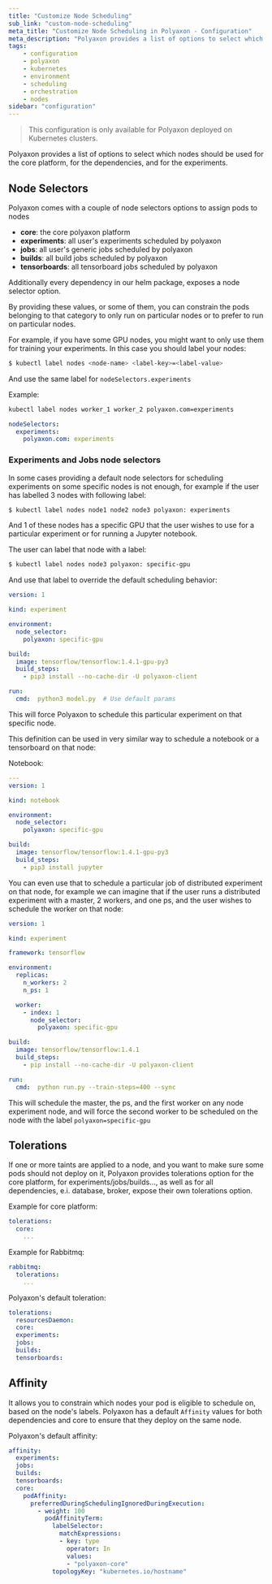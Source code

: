 ```yaml
---
title: "Customize Node Scheduling"
sub_link: "custom-node-scheduling"
meta_title: "Customize Node Scheduling in Polyaxon - Configuration"
meta_description: "Polyaxon provides a list of options to select which nodes should be used for the core platform, for the dependencies, and for the experiments."
tags:
    - configuration
    - polyaxon
    - kubernetes
    - environment
    - scheduling
    - orchestration
    - nodes
sidebar: "configuration"
---
```


<blockquote class="warning">This configuration is only available for Polyaxon deployed on Kubernetes clusters.</blockquote>

Polyaxon provides a list of options to select which nodes
should be used for the core platform, for the dependencies, and for the experiments.


## Node Selectors

Polyaxon comes with a couple of node selectors options to assign pods to nodes

  * **core**: the core polyaxon platform
  * **experiments**: all user's experiments scheduled by polyaxon
  * **jobs**: all user's generic jobs scheduled by polyaxon
  * **builds**: all build jobs scheduled by polyaxon
  * **tensorboards**: all tensorboard jobs scheduled by polyaxon

Additionally every dependency in our helm package, exposes a node selector option.

By providing these values, or some of them,
you can constrain the pods belonging to that category to only run on
particular nodes or to prefer to run on particular nodes.

For example, if you have some GPU nodes, you might want to only use them for training your experiments.
In this case you should label your nodes:

```bash
$ kubectl label nodes <node-name> <label-key>=<label-value>
```

And use the same label for `nodeSelectors.experiments`

Example:

```bash
kubectl label nodes worker_1 worker_2 polyaxon.com=experiments
```
```yaml
nodeSelectors:
  experiments:
    polyaxon.com: experiments
```

### Experiments and Jobs node selectors

In some cases providing a default node selectors for scheduling experiments on some specific nodes is not enough,
for example if the user has labelled 3 nodes with following label:

```bash
$ kubectl label nodes node1 node2 node3 polyaxon: experiments
```

And 1 of these nodes has a specific GPU that the user wishes to use for a particular experiment or for running a Jupyter notebook.

The user can label that node with a label:

```bash
$ kubectl label nodes node3 polyaxon: specific-gpu
```

And use that label to override the default scheduling behavior:

```yaml
version: 1

kind: experiment

environment:
  node_selector:
    polyaxon: specific-gpu

build:
  image: tensorflow/tensorflow:1.4.1-gpu-py3
  build_steps:
    - pip3 install --no-cache-dir -U polyaxon-client

run:
  cmd:  python3 model.py  # Use default params
```

This will force Polyaxon to schedule this particular experiment on that specific node.

This definition can be used in very similar way to schedule a notebook or a tensorboard on that node:

Notebook:

```yaml
---
version: 1

kind: notebook

environment:
  node_selector:
    polyaxon: specific-gpu

build:
  image: tensorflow/tensorflow:1.4.1-gpu-py3
  build_steps:
    - pip3 install jupyter
```

You can even use that to schedule a particular job of distributed experiment on that node,
for example we can imagine that if the user runs a distributed experiment with a master, 2 workers, and one ps,
and the user wishes to schedule the worker on that node:

```yaml
version: 1

kind: experiment

framework: tensorflow

environment:
  replicas:
    n_workers: 2
    n_ps: 1

  worker:
    - index: 1
      node_selector:
        polyaxon: specific-gpu

build:
  image: tensorflow/tensorflow:1.4.1
  build_steps:
    - pip install --no-cache-dir -U polyaxon-client

run:
  cmd:  python run.py --train-steps=400 --sync

```

This will schedule the master, the ps, and the first worker on any node experiment node,
and will force the second worker to be scheduled on the node with the label `polyaxon=specific-gpu`

## Tolerations

If one or more taints are applied to a node,
and you want to make sure some pods should not deploy on it,
Polyaxon provides tolerations option for the core platform, for experiments/jobs/builds..., 
as well as for all dependencies, e.i. database, broker, expose their own tolerations option.

Example for core platform:

```yaml
tolerations:
  core:
    ...
```

Example for Rabbitmq:

```yaml
rabbitmq:
  tolerations:
    ...
```

Polyaxon's default toleration:

```yaml
tolerations:
  resourcesDaemon:
  core:
  experiments:
  jobs:
  builds:
  tensorboards:
```

## Affinity

It allows you to constrain which nodes your pod is eligible to schedule on, based on the node's labels.
Polyaxon has a default `Affinity` values for both dependencies and core to ensure that they deploy on the same node.

Polyaxon's default affinity:

```yaml
affinity:
  experiments:
  jobs:
  builds:
  tensorboards:
  core:
    podAffinity:
      preferredDuringSchedulingIgnoredDuringExecution:
        - weight: 100
          podAffinityTerm:
            labelSelector:
              matchExpressions:
              - key: type
                operator: In
                values:
                - "polyaxon-core"
            topologyKey: "kubernetes.io/hostname"
```
